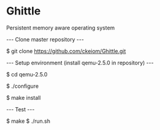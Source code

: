 # Ghittle
Persistent memory aware operating system

--- Clone master repository ---

$ git clone https://github.com/ckeiom/Ghittle.git

--- Setup environment (install qemu-2.5.0 in repository) ---

$ cd qemu-2.5.0

$ ./configure

$ make install

--- Test ---

$ make
$ ./run.sh

